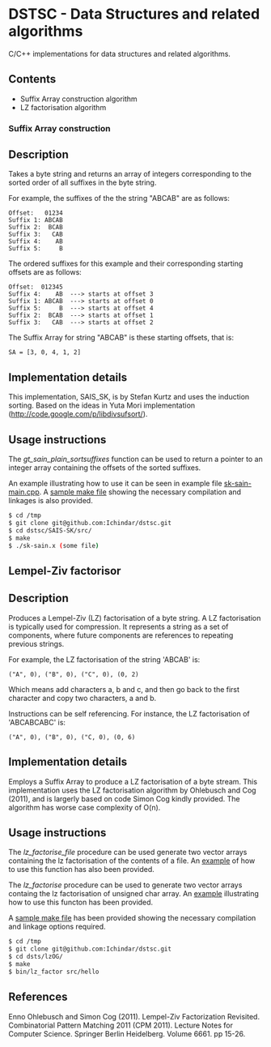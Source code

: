 DSTSC - Data Structures and related algorithms
==============================================

C/C++ implementations for data structures and related algorithms.

Contents
--------

* Suffix Array construction algorithm 
* LZ factorisation algorithm

### Suffix Array construction

## Description

Takes a byte string and returns an array of integers corresponding to the sorted order of all suffixes in the byte string. 

For example, the suffixes of the the string "ABCAB" are as follows:

    Offset:   01234
    Suffix 1: ABCAB
    Suffix 2:  BCAB
    Suffix 3:   CAB
    Suffix 4:    AB
    Suffix 5:     B

The ordered suffixes for this example and their corresponding starting offsets are as follows:

    Offset:  012345
    Suffix 4:    AB  ---> starts at offset 3
    Suffix 1: ABCAB  ---> starts at offset 0
    Suffix 5:     B  ---> starts at offset 4
    Suffix 2:  BCAB  ---> starts at offset 1
    Suffix 3:   CAB  ---> starts at offset 2

The Suffix Array for string "ABCAB" is these starting offsets, that is:

    SA = [3, 0, 4, 1, 2]

## Implementation details

This implementation, SAIS_SK, is by Stefan Kurtz and uses the induction sorting. Based on the ideas in Yuta Mori implementation (http://code.google.com/p/libdivsufsort/).

## Usage instructions

The _gt_sain_plain_sortsuffixes_ function can be used to return a pointer to an integer array containing the offsets of the sorted suffixes. 

An example illustrating how to use it can be seen in example file [sk-sain-main.cpp](SAIS-SK/src/sk-sain-main.cpp). A [sample make file](SAIS-SK/src/Makefile) showing the necessary compilation and linkages is also provided.

``` bash
$ cd /tmp
$ git clone git@github.com:Ichindar/dstsc.git
$ cd dstsc/SAIS-SK/src/
$ make
$ ./sk-sain.x (some file)
```

Lempel-Ziv factorisor
---------------------

## Description 

Produces a Lempel-Ziv (LZ) factorisation of a byte string. A LZ factorisation is typically used for compression. It represents a string as a set of components, where future components are references to repeating previous strings.

For example, the LZ factorisation of the string 'ABCAB' is:

    ("A", 0), ("B", 0), ("C", 0), (0, 2)

Which means add characters a, b and c, and then go back to the first character and copy two characters, a and b.

Instructions can be self referencing. For instance, the LZ factorisation of 'ABCABCABC' is:

    ("A", 0), ("B", 0), ("C, 0), (0, 6)

## Implementation details

Employs a Suffix Array to produce a LZ factorisation of a byte stream. This implementation uses the LZ factorisation algorithm by Ohlebusch and Cog (2011), and is largerly based on code Simon Cog kindly provided. The algorithm has worse case complexity of O(n).

## Usage instructions

The _lz_factorise_file_ procedure can be used generate two vector arrays containing the lz factorisation of the contents of a file. An [example](lzOG/src/main.cpp) of how to use this function has also been provided.

The _lz_factorise_ procedure can be used to generate two vector arrays containg the lz factorisation of unsigned char array. An [example](lzOG/src/main2.cpp) illustrating how to use this functon has been provided.

A [sample make file](lzOG/Makefile) has been provided showing the necessary compilation and linkage options required. 

``` bash
$ cd /tmp
$ git clone git@github.com:Ichindar/dstsc.git
$ cd dsts/lzOG/
$ make
$ bin/lz_factor src/hello
```

References
---------- 
  
  Enno Ohlebusch and Simon Cog (2011). Lempel-Ziv Factorization Revisited.
  Combinatorial Pattern Matching 2011 (CPM 2011). Lecture Notes for Computer Science.
  Springer Berlin Heidelberg. Volume 6661. pp 15-26.